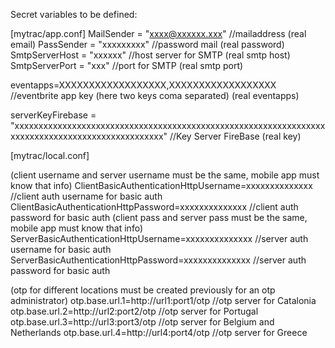 Secret variables to be defined:

[mytrac/app.conf]
MailSender = "xxxx@xxxxxx.xxx" //mailaddress (real email)
PassSender = "xxxxxxxxx" //password mail (real password)
SmtpServerHost = "xxxxxx" //host server for SMTP (real smtp host)
SmtpServerPort = "xxx"  //port for SMTP (real smtp port)

eventapps=XXXXXXXXXXXXXXXXXX,XXXXXXXXXXXXXXXXXX //eventbrite app key (here two keys coma separated) (real eventapps)

serverKeyFirebase = "xxxxxxxxxxxxxxxxxxxxxxxxxxxxxxxxxxxxxxxxxxxxxxxxxxxxxxxxxxxxxxxxxxxxxxxxxxxxxxxxxxxxxxxxxxxxxxxxx" //Key Server FireBase (real key)

[mytrac/local.conf]

(client username and server username must be the same, mobile app must know that info)
ClientBasicAuthenticationHttpUsername=xxxxxxxxxxxxxx //client auth username for basic auth
ClientBasicAuthenticationHttpPassword=xxxxxxxxxxxxxx //client auth password for basic auth
(client pass and server pass must be the same, mobile app must know that info)
ServerBasicAuthenticationHttpUsername=xxxxxxxxxxxxxx //server auth username for basic auth
ServerBasicAuthenticationHttpPassword=xxxxxxxxxxxxxx //server auth password for basic auth

(otp for different locations must be created previously for an otp administrator)
otp.base.url.1=http://url1:port1/otp //otp server for Catalonia
otp.base.url.2=http://url2:port2/otp //otp server for Portugal
otp.base.url.3=http://url3:port3/otp //otp server for Belgium and Netherlands
otp.base.url.4=http://url4:port4/otp //otp server for Greece
